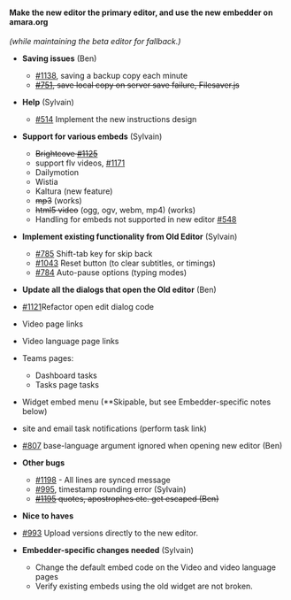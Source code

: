 #### Make the new editor the primary editor, and use the new embedder on amara.org
*(while maintaining the beta editor for fallback.)*

- **Saving issues** (Ben)
  - [#1138](https://github.com/pculture/unisubs/issues/1138), saving a backup copy each minute
  - ~~[#751](https://github.com/pculture/unisubs/issues/751), save local copy on server save failure, Filesaver.js~~

- **Help** (Sylvain)
  - [#514](https://github.com/pculture/unisubs/issues/514) Implement the new instructions design

- **Support for various embeds** (Sylvain)
  - ~~Brightcove [#1125](https://github.com/pculture/unisubs/issues/1125)~~
  - support flv videos, [#1171](https://github.com/pculture/unisubs/issues/1171)
  - Dailymotion
  - Wistia
  - Kaltura (new feature)
  - ~~mp3~~ (works)
  - ~~html5 video~~ (ogg, ogv, webm, mp4) (works)
  - Handling for embeds not supported in new editor [#548](https://github.com/pculture/unisubs/issues/548)

- **Implement existing functionality from Old Editor** (Sylvain)
  - [#785](https://github.com/pculture/unisubs/issues/785) Shift-tab key for skip back
  - [#1043](https://github.com/pculture/unisubs/issues/1043) Reset button (to clear subtitles, or timings)
  - [#784](https://github.com/pculture/unisubs/issues/784)  Auto-pause options (typing modes)

- **Update all the dialogs that open the Old editor** (Ben)
 - [#1121](https://github.com/pculture/unisubs/issues/1121)Refactor open edit dialog code
 - Video page links
 - Video language page links
 - Teams pages:
    - Dashboard tasks
    - Tasks page tasks
 - Widget embed menu (**Skipable, but see Embedder-specific notes below)
 - site and email task notifications (perform task link)
 - [#807](https://github.com/pculture/unisubs/issues/807) base-language argument ignored when opening new editor (Ben)

- **Other bugs**
  - [#1198](https://github.com/pculture/unisubs/issues/1198) - All lines are synced message
  - [#995](https://github.com/pculture/unisubs/issues/995), timestamp rounding error (Sylvain)
  - ~~[#1195](https://github.com/pculture/unisubs/issues/1195) quotes, apostrophes etc. get escaped (Ben)~~
- **Nice to haves**
- [#993](https://github.com/pculture/unisubs/issues/993) Upload versions directly to the new editor.
- **Embedder-specific changes needed** (Sylvain)
  - Change the default embed code on the Video and video language pages
  - Verify existing embeds using the old widget are not broken.

